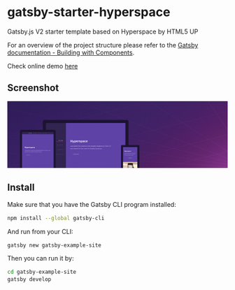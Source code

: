 # gatsby-starter-hyperspace

Gatsby.js V2 starter template based on Hyperspace by HTML5 UP

For an overview of the project structure please refer to the [Gatsby documentation - Building with Components](https://www.gatsbyjs.org/docs/building-with-components/).

Check online demo [here](https://anubhavsrivastava.github.io/gatsby-starter-hyperspace/)

## Screenshot

![Screenshot](./src/assets/img/hyperspace.jpg)

## Install

Make sure that you have the Gatsby CLI program installed:

```sh
npm install --global gatsby-cli
```

And run from your CLI:

```sh
gatsby new gatsby-example-site
```

Then you can run it by:

```sh
cd gatsby-example-site
gatsby develop
```
